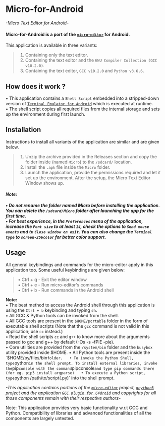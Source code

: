 # Micro-for-Android
*-Micro Text Editor for Android-*


#### **Micro-for-Android** is a port of the [`micro-editor`](https://github.com/zyedidia/micro) for Android.
This application is available in three variants:
> 1. Containing only the text editor.  
> 2. Containing the text editor and the `GNU Compiler Collection (GCC v10.2.0)`.  
> 3. Containing the text editor, `GCC v10.2.0` and `Python v3.6.6`.  

## How does it work ?

• This application contains a `Shell Script` embedded into a stripped-down version of [`Terminal Emulator for Android`](https://github.com/jackpal/Android-Terminal-Emulator) which is executed at runtime.  
• The shell script copies all required files from the internal storage and sets up the environment during first launch.  

## Installation

Instructions to install all variants of the application are similar and are given below.

> 1. Unzip the archive provided in the Releases section and copy the folder inside (named `Micro`) to the `/sdcard/` location.  
> 2. Install the `.apk` file inside the `Micro` folder.  
> 3. Launch the application, provide the permissions required and let it set up the environment. After the setup, the Micro Text Editor Window shows up.  
>

#### ***Note:***  
***• Do not rename the folder named Micro before installing the application. You can delete the `/sdcard/Micro` folder after launching the app for the first time.***  
***• For best experience, in the `Preferences` menu of the application, increase the `Font size` to at least `14`, check the options to `Send mouse events` and to `Close window on exit`. You can also change the `Terminal type` to `screen-256color` for better color support.***  

## Usage

All general keybindings and commands for the micro-editor apply in this application too. Some useful keybindings are given below:  
> • Ctrl + q - Exit the editor window  
> • Ctrl + e - Run micro-editor's commands  
> • Ctrl + b - Run commands in the Android shell  

**Note:**  
• The best method to access the Android shell through this application is using the `Ctrl + b` keybinding and typing `sh`.  
• All GCC & Python tools can be invoked from the shell.  
• All GCC tools are present in the `$HOME/portable` folder in the form of executable shell scripts (Note that the `gcc` command is not valid in this application; use `cc` instead.)  
• Read the shell scripts `cc` and `g++` to know more about the argumemts passed to gcc and g++ by default (-Os -s -fPIE -pie).  
• Core utilities are provided from the `/system/bin` folder and the `busybox` utility provided inside $HOME.  
• All Python tools are present inside the `$HOME/py/files/bin` folder.  
• To invoke the Python Shell, type `python` in the shell prompt. To install external libraries, invoke the `pip` console with the command `pipconsole` and type pip commands there (for eg. pip3 install argparse)  
• To execute a Python script, type `python /path/to/script(.py)` into the shell prompt.  

*-This application contains portions of the [`micro-editor`](https://github.com/zyedidia/micro) project, [`qpython3`]( https://github.com/qpython-android/qpython3) project and the application [`GCC plugin for C4droid`](https://play.google.com/store/apps/details?id=com.n0n3m4.gcc4droid&hl=en_US&gl=US) and copyrights for all those components remain with their respective authors-*  

Note: This application provides very basic functionality w.r.t GCC and Python. Compatibility of libraries and advanced functionalities of all the components are largely untested.
